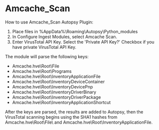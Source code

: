 # Amcache_Scan

How to use Amcache_Scan Autopsy Plugin:

1. Place files in %AppData%\Roaming\Autopsy\Python_modules
2. In Configure Ingest Modules, select Amcache Scan.
3. Enter VirusTotal API Key. Select the 'Private API Key?' Checkbox if you have private VirusTotal API Key.

The module will parse the following keys:<br />
- Amcache.hve\\Root\\File
- Amcache.hve\\Root\\Programs
- Amcache.hve\\Root\\InventoryApplicationFile
- Amcache.hve\\Root\\InventoryDeviceContainer
- Amcache.hve\\Root\\InventoryDevicePnp
- Amcache.hve\\Root\\InventoryDriverBinary
- Amcache.hve\\Root\\InventoryDriverPackage
- Amcache.hve\\Root\\InventoryApplicationShortcut

After the keys are parsed, the results are added to Autopsy, then the VirusTotal scanning begins using the SHA1 hashes from Amcache.hve\\Root\\File\\ and Amcache.hve\\Root\\InventoryApplicationFile.
